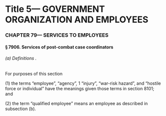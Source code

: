 
# Title 5— GOVERNMENT ORGANIZATION AND EMPLOYEES
### CHAPTER 79— SERVICES TO EMPLOYEES
#### § 7906. Services of post-combat case coordinators
###### (a) Definitions .

For purposes of this section

(1) the terms “employee”, “agency”, 1 “injury”, “war-risk hazard”, and “hostile force or individual” have the meanings given those terms in section 8101; and

(2) the term “qualified employee” means an employee as described in subsection (b).
